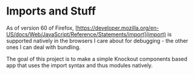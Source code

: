 # Imports and Stuff
As of version 60 of Firefox, [https://developer.mozilla.org/en-US/docs/Web/JavaScript/Reference/Statements/import](import) is supported natively in the browsers I care about for debugging - the other ones I can deal with bundling.

The goal of this project is to make a simple Knockout components based app that
uses the import syntax and thus modules natively.
